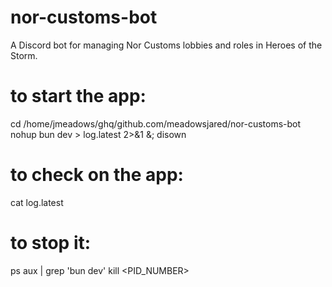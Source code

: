 # nor-customs-bot
A Discord bot for managing Nor Customs lobbies and roles in Heroes of the Storm.

# to start the app:
cd /home/jmeadows/ghq/github.com/meadowsjared/nor-customs-bot
nohup bun dev > log.latest 2>&1 &; disown

# to check on the app:
cat log.latest

# to stop it:
ps aux | grep 'bun dev'
kill <PID_NUMBER>